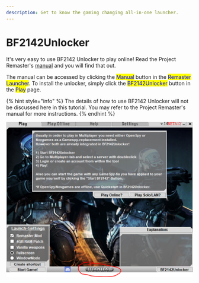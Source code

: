 ```yaml
---
description: Get to know the gaming changing all-in-one launcher.
---
```


# BF2142Unlocker

It's very easy to use BF2142 Unlocker to play online! Read the Project Remaster's [manual](../battlefield-2142/further-readings.md) and you will find that out.

The manual can be accessed by clicking the <mark style="color:blue;">Manual</mark> button in the <mark style="color:blue;">Remaster Launcher</mark>. To install the unlocker, simply click the <mark style="color:blue;">BF2142Unlocker</mark> button in the <mark style="color:blue;">Play</mark> page.

{% hint style="info" %}
The details of how to use BF2142 Unlocker will not be discussed here in this tutorial. You may refer to the Project Remaster's manual for more instructions.
{% endhint %}

![](../.gitbook/assets/efwewewefw.PNG)
